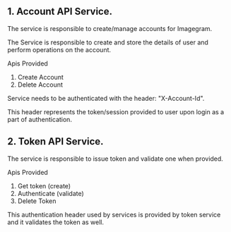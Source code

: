 ## 1. Account API Service.

The service is responsible to create/manage accounts for Imagegram.

The Service is responsible to create and store the details of user and perform operations on the account.

Apis Provided
1. Create Account
2. Delete Account

Service needs to be authenticated with the header: "X-Account-Id".

This header represents the token/session provided to user upon login as a part of authentication.

## 2. Token API Service.
 The service is responsible to issue token and validate one when provided.

Apis Provided
1. Get token (create)
2. Authenticate (validate)
3. Delete Token

This  authentication header used by services is provided by token service and it validates the token as well.

